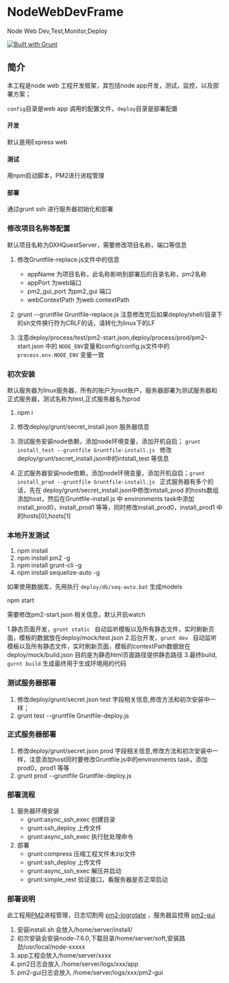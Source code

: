 # NodeWebDevFrame
Node Web Dev,Test,Monitor,Deploy

[![Built with Grunt](https://cdn.gruntjs.com/builtwith.png)](http://gruntjs.com/)


## 简介

本工程是node web 工程开发框架，其包括node app开发，测试，监控，以及部署方案；

`config`目录是web app 调用的配置文件，`deploy`目录是部署配置

#### 开发

  默认是用Express web

#### 测试

  用npm启动脚本，PM2进行进程管理
#### 部署

  通过grunt ssh 进行服务器初始化和部署


### 修改项目名称等配置

默认项目名称为DXHQuestServer，需要修改项目名称，端口等信息

1. 修改Gruntfile-replace.js文件中的信息 
   
   - appName 为项目名称，此名称影响到部署后的目录名称，pm2名称
   - appPort 为web端口
   - pm2_gui_port 为pm2_gui 端口
   - webContextPath 为web contextPath

2. grunt --gruntfile Gruntfile-replace.js  注意修改完后如果deploy/shell/目录下的sh文件换行符为CRLF的话，请转化为linux下的LF

3. 注意deploy/process/test/pm2-start.json,deploy/process/prod/pm2-start.json 中的
`NODE_ENV`变量和config/config.js文件中的`process.env.NODE_ENV` 变量一致


### 初次安装

默认服务器为linux服务器，所有的账户为root账户，服务器部署为测试服务器和正式服务器，测试名称为test,正式服务器名为prod

1. npm i

2. 修改deploy/grunt/secret_install.json 服务器信息

3. 测试服务安装node依赖，添加node环境变量，添加开机自启； `grunt install_test --gruntfile Gruntfile-install.js `
 修改deploy/grunt/secret_install.json中的intstall_test 等信息

4. 正式服务器安装node依赖，添加node环境变量，添加开机自启；`grunt install_prod --gruntfile Gruntfile-install.js `
   正式服务器有多个的话，先在 deploy/grunt/secret_install.json中修改intstall_prod 的hosts数组添加host，然后在Gruntfile-install.js 中 environments  task中添加 install_prod0，install_prod1 等等，同时修改install_prod0，install_prod1 中的hosts[0],hosts[1]

### 本地开发测试
1. npm install
2. npm install pm2 -g
3. npm install grunt-cli -g
4. npm install sequelize-auto -g

如果使用数据库，先用执行 ` deploy/db/seq-auto.bat ` 生成models

npm start

需要修改pm2-start.json 相关信息，默认开启watch

1.静态页面开发，`grunt static ` 自动监听模板以及所有静态文件，实时刷新页面，模板的数据放在deploy/mock/test.json
2.后台开发，`grunt dev ` 自动监听模板以及所有静态文件，实时刷新页面，模板的contextPath数据放在deploy/mock/build.json 目的是为静态html页面路径提供静态路径
3.最终build, `gurnt build` 生成最终用于生成环境用的代码

### 测试服务器部署

1. 修改deploy/grunt/secret.json test 字段相关信息,修改方法和初次安装中一样；
2. grunt test --gruntfile Gruntfile-deploy.js

### 正式服务器部署

1. 修改deploy/grunt/secret.json prod 字段相关信息,修改方法和初次安装中一样，注意添加host同时要修改Gruntfile.js中的environments task，添加prod0，prod1 等等
2. grunt prod --gruntfile Gruntfile-deploy.js


### 部署流程

1. 服务器环境安装
   - grunt:async_ssh_exec 创建目录
   - grunt:ssh_deploy 上传文件
   - grunt:async_ssh_exec 执行批处理命令
2. 部署
   - grunt:compress 压缩工程文件未zip文件
   - grunt:ssh_deploy 上传文件
   - grunt:async_ssh_exec 解压并启动
   - grunt:simple_rest 验证接口，看服务器是否正常启动

### 部署说明

此工程用[PM2](https://github.com/Unitech/pm2)进程管理，日志切割用 [pm2-logrotate](https://github.com/pm2-hive/pm2-logrotate) ，服务器监控用 [pm2-gui](https://github.com/Tjatse/pm2-gui)

1. 安装install.sh 会放入/home/server/install/
2. 初次安装会安装node-7.6.0,下载目录/home/server/soft,安装路劲/usr/local/node-xxxxx
3. app工程会放入/home/server/xxxx
4. pm2日志会放入 /home/server/logs/xxx/app
5. pm2-gui日志会放入 /home/server/logs/xxx/pm2-gui



